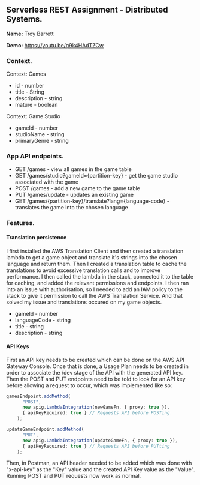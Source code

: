 ## Serverless REST Assignment - Distributed Systems.

__Name:__ Troy Barrett

__Demo:__ https://youtu.be/q9k4HAdTZCw

### Context.

Context: Games

+ id - number
+ title - String
+ description - string
+ mature - boolean

Context: Game Studio

+ gameId - number
+ studioName - string
+ primaryGenre - string

### App API endpoints.

+ GET /games - view all games in the game table
+ GET /games/studio?gameId={partition-key} - get the game studio associated with the game
+ POST /games - add a new game to the game table
+ PUT /games/update - updates an existing game
+ GET /games/{partition-key}/translate?lang={language-code} - translates the game into the chosen language
 
### Features.

#### Translation persistence

I first installed the AWS Translation Client and then created a translation lambda to get a game object and translate it's strings into the chosen language and return them. Then I created a translation table to cache the translations to avoid excessive translation calls and to improve performance. I then called the lambda in the stack, connected it to the table for caching, and added the relevant permissions and endpoints. I then ran into an issue with authorisation, so I needed to add an IAM policy to the stack to give it permission to call the AWS Translation Service. And that solved my issue and translations occured on my game objects.

+ gameId - number
+ languageCode - string
+ title - string
+ description - string

#### API Keys

First an API key needs to be created which can be done on the AWS API Gateway Console. Once that is done, a Usage Plan needs to be created in order to associate the /dev stage of the API with the generated API key. Then the POST and PUT endpoints need to be told to look for an API key before allowing a request to occur, which was implemented like so:

~~~ts
gamesEndpoint.addMethod(
      "POST",
      new apig.LambdaIntegration(newGameFn, { proxy: true }),
      { apiKeyRequired: true } // Requests API before POSTing
    );
~~~

~~~ts
updateGameEndpoint.addMethod(
      "PUT",
      new apig.LambdaIntegration(updateGameFn, { proxy: true }),
      { apiKeyRequired: true } // Requests API before PUTting
    );
~~~

Then, in Postman, an API header needed to be added which was done with "x-api-key" as the "Key" value and the created API Key value as the "Value". Running POST and PUT requests now work as normal.
